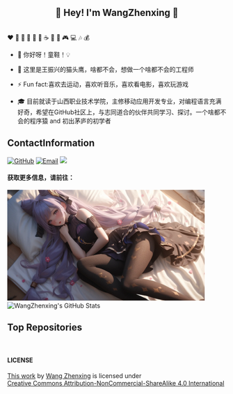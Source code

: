 <h2 align="center">👋 Hey! I'm WangZhenxing 🐘</h2>
<br />
❤️ 🍦 🍓 🍉 🍋 🥛 ☕ 🍗 🍟 🎮 💻 🎶 💰

- 🔭 你好呀！童鞋！💡

- 🤔 这里是王振兴的猫头鹰，啥都不会，想做一个啥都不会的工程师

- ⚡ Fun fact:喜欢去运动，喜欢听音乐，喜欢看电影，喜欢玩游戏

-  🎓 目前就读于山西职业技术学院，主修移动应用开发专业，对编程语言充满好奇，希望在GitHub社区上，与志同道合的伙伴共同学习、探讨。一个啥都不会的程序猿 and 初出茅庐的初学者


## ContactInformation

[![GitHub](https://img.shields.io/badge/GitHub-181717?style=flat-square&logo=github&logoColor=white)](https://github.com/wangzhenxing4)
[![Email](https://img.shields.io/badge/QQEmail-ea4335?style=flat-square&logo=Mail.Ru)](2242389481@qq.com)
[![](https://img.shields.io/badge/CSDN-王振兴同学鸭-blue.svg)](https://blog.csdn.net/qq_41723381?type=blog)
#### 获取更多信息，请前往：<a href="https://wangzhenxing4.github.io/about.html"><img src="https://img.shields.io/badge/" alt=""></a>

[//]: # (![Profile views]&#40;https://views.whatilearened.today/views/github/Xuenew/views.svg&#41;)

[//]: # ()
[//]: # ()
[//]: # (![]&#40;https://img.shields.io/badge/ubuntu-20.04-<COLOR>.svg&#41;)
[//]: # (![Linux]&#40;https://img.shields.io/badge/-Linux-FCC624?style=flat-square&logo=linux&logoColor=black&#41;)
[//]: # (![Visual Studio Code]&#40;https://img.shields.io/badge/-Visual%20Studio%20Code-007acc?style=flat-square&logo=Visual%20Studio%20Code&#41;)
[//]: # (![Git]&#40;https://img.shields.io/badge/-Git-f05032?style=flat-square&logo=Git&logoColor=white&#41;)
[//]: # ()
[//]: # (![html]&#40;https://img.shields.io/badge/-html-E34F26?style=flat-square&logo=html5&logoColor=white&#41;)
[//]: # (![css]&#40;https://img.shields.io/badge/-css-1572B6?style=flat-square&logo=css3&#41;)
[//]: # (![]&#40;https://img.shields.io/badge/JavaScript-red?style=flat-square&logo=javascript&#41; )
[//]: # (![]&#40;https://img.shields.io/badge/Vue.js-black?style=flat-square&logo=vue.js&#41;)
[//]: # (![Redis]&#40;https://img.shields.io/badge/Redis-DC382D?style=flat-square&logo=redis&logoColor=white&#41;)
[//]: # ()
[//]: # (![Nginx]&#40;https://img.shields.io/badge/-Nginx-269539?style=flat-square&logo=Nginx&#41;)
[//]: # (![Mysql]&#40;https://img.shields.io/badge/MySQL-blue?style=flat-square&logo=mysql&logoColor=black&#41;)
[//]: # (![Elastic]&#40;https://img.shields.io/badge/Elasticsearch-FEC514?style=flat-square&logo=Elastic&logoColor=white&#41;)
[//]: # (![]&#40;https://img.shields.io/badge/Cocos%20creator-blue.svg&#41;)

<img src="zhuye.jpg" style="max-width: 90%;" alt="">

<img height="130px" src="https://github-readme-stats.vercel.app/api?username=wangzhenxing4&hide_title=true&show_icons=true&hide=issues&include_all_commits=true&count_private=true&theme=graywhite&hide_border=true&bg_color=45,ff7979,ffd479,fffc79,73fa79" alt="WangZhenxing's GitHub Stats">

## Top Repositories

<a href="https://github.com/wangzhenxing4/Auxiliary-software-of-shanxi-polytechnic-college">
  <img src="https://github-readme-stats.vercel.app/api/pin/?username=wangzhenxing4&repo=Auxiliary-software-of-shanxi-polytechnic-college&theme=buefy"  alt=""/>
</a>


#### LICENSE

<p xmlns:cc="http://creativecommons.org/ns#" xmlns:dct="http://purl.org/dc/terms/"><a property="dct:title" rel="cc:attributionURL" href="https://github.com/wangzhenxing4/wangzhenxing4">This work</a> by <a rel="cc:attributionURL dct:creator" property="cc:attributionName" href="https://wangzhenxing4.github.io">Wang Zhenxing</a> is licensed under <a href="https://creativecommons.org/licenses/by-nc-sa/4.0/?ref=chooser-v1" target="_blank" rel="license noopener noreferrer" style="display:inline-block;">Creative Commons Attribution-NonCommercial-ShareAlike 4.0 International<img style="height:22px!important;margin-left:3px;vertical-align:text-bottom;" src="https://mirrors.creativecommons.org/presskit/icons/cc.svg?ref=chooser-v1" alt=""><img style="height:22px!important;margin-left:3px;vertical-align:text-bottom;" src="https://mirrors.creativecommons.org/presskit/icons/by.svg?ref=chooser-v1" alt=""><img style="height:22px!important;margin-left:3px;vertical-align:text-bottom;" src="https://mirrors.creativecommons.org/presskit/icons/nc.svg?ref=chooser-v1" alt=""><img style="height:22px!important;margin-left:3px;vertical-align:text-bottom;" src="https://mirrors.creativecommons.org/presskit/icons/sa.svg?ref=chooser-v1" alt=""></a></p>
